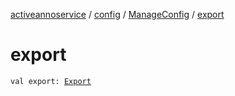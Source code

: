 [activeannoservice](../../index.md) / [config](../index.md) / [ManageConfig](index.md) / [export](./export.md)

# export

`val export: `[`Export`](../../config.export/-export/index.md)